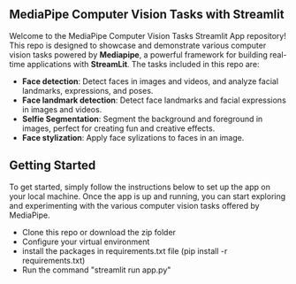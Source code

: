 ## MediaPipe Computer Vision Tasks with Streamlit

Welcome to the MediaPipe Computer Vision Tasks Streamlit App repository! This repo is designed to showcase and
demonstrate various computer vision tasks powered by <a href="https://google.github.io/mediapipe/" style="text-decoration: none;">**Mediapipe**</a>, 
a powerful framework for building real-time applications with <a href="https://streamlit.io/" style="text-decoration: none;">**StreamLit**</a>.
The tasks included in this repo are:

- **Face detection**: Detect faces in images and videos, and analyze facial landmarks, expressions, and poses.
- **Face landmark detection**: Detect face landmarks and facial expressions in images and videos.
- **Selfie Segmentation**: Segment the background and foreground in images, perfect for creating fun and creative effects.
- **Face stylization**: Apply face sylizations to faces in an image.


## Getting Started

To get started, simply follow the instructions below to set up the app on your local machine. Once the app is up and
running, you can start exploring and experimenting with the various computer vision tasks offered by MediaPipe.

- Clone this repo or download the zip folder
- Configure your virtual environment
- install the packages in requirements.txt file (pip install -r requirements.txt)
- Run the command "streamlit run app.py"
